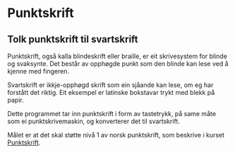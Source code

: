 # Punktskrift
## Tolk punktskrift til svartskrift

Punktskrift, også kalla blindeskrift eller braille, er eit skrivesystem for blinde og svaksynte. Det består av opphøgde punkt som den blinde kan lese ved å kjenne med fingeren.

Svartskrift er ikkje-opphøgd skrift som ein sjåande kan lese, om eg har forstått det riktig. Eit eksempel er latinske bokstavar trykt med blekk på papir.

Dette programmet tar inn punktskrift i form av tastetrykk, på same måte som ei punktskrivemaskin, og konverterer det til svartskrift.

Målet er at det skal støtte nivå 1 av norsk punktskrift, som beskrive i kurset [Punktskrift](https://www.statped.no/laringsressurs/syn/Punktvis---kurs-i-punktskrift-med-kortskriftniva-1-for-ungdom-og-voksne-del-1---3/).